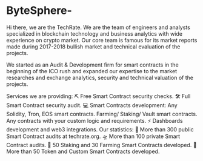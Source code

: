 # ByteSphere-
Hi there, we are the TechRate.
We are the team of engineers and analysts specialized in blockchain technology and business analytics with wide experience on crypto market. Our core team is famous for its market reports made during 2017-2018 bullish market and technical evaluation of the projects.

We started as an Audit & Development firm for smart contracts in the beginning of the ICO rush and expanded our expertise to the market researches and exchange analytics, security and technical valuation of the projects.

Services we are providing:
⛏ Free Smart Contract security checks.
🛠 Full Smart Contract security audit.
💻 Smart Contracts development:
Any Solidity, Tron, EOS smart contracts.
Farming/ Staking/ Vault smart contracts.
Any contracts with your custom logic and requirements.
⚡ Dashboards development and web3 integrations.
Our statistics:
🚀 More than 300 public Smart Contract audits at techrate.org.
🛸 More than 100 private Smart Contract audits.
🎊 50 Staking and 30 Farming Smart Contracts developed.
🧨 More than 50 Token and Custom Smart Contracts developed.
